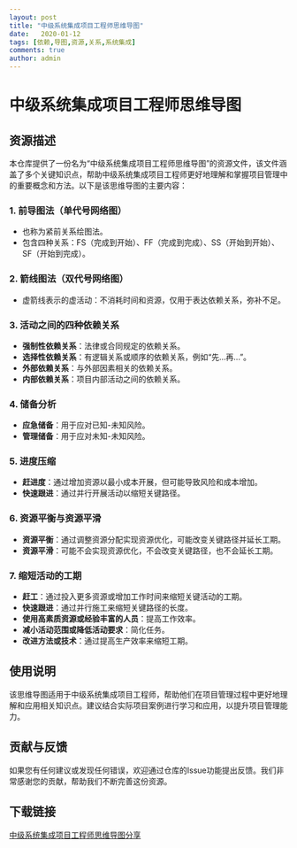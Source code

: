 ```yaml
---
layout: post
title: "中级系统集成项目工程师思维导图"
date:   2020-01-12
tags: [依赖,导图,资源,关系,系统集成]
comments: true
author: admin
---
```

# 中级系统集成项目工程师思维导图

## 资源描述

本仓库提供了一份名为“中级系统集成项目工程师思维导图”的资源文件，该文件涵盖了多个关键知识点，帮助中级系统集成项目工程师更好地理解和掌握项目管理中的重要概念和方法。以下是该思维导图的主要内容：

### 1. 前导图法（单代号网络图）
- 也称为紧前关系绘图法。
- 包含四种关系：FS（完成到开始）、FF（完成到完成）、SS（开始到开始）、SF（开始到完成）。

### 2. 箭线图法（双代号网络图）
- 虚箭线表示的虚活动：不消耗时间和资源，仅用于表达依赖关系，弥补不足。

### 3. 活动之间的四种依赖关系
- **强制性依赖关系**：法律或合同规定的依赖关系。
- **选择性依赖关系**：有逻辑关系或顺序的依赖关系，例如“先...再...”。
- **外部依赖关系**：与外部因素相关的依赖关系。
- **内部依赖关系**：项目内部活动之间的依赖关系。

### 4. 储备分析
- **应急储备**：用于应对已知-未知风险。
- **管理储备**：用于应对未知-未知风险。

### 5. 进度压缩
- **赶进度**：通过增加资源以最小成本开展，但可能导致风险和成本增加。
- **快速跟进**：通过并行开展活动以缩短关键路径。

### 6. 资源平衡与资源平滑
- **资源平衡**：通过调整资源分配实现资源优化，可能改变关键路径并延长工期。
- **资源平滑**：可能不会实现资源优化，不会改变关键路径，也不会延长工期。

### 7. 缩短活动的工期
- **赶工**：通过投入更多资源或增加工作时间来缩短关键活动的工期。
- **快速跟进**：通过并行施工来缩短关键路径的长度。
- **使用高素质资源或经验丰富的人员**：提高工作效率。
- **减小活动范围或降低活动要求**：简化任务。
- **改进方法或技术**：通过提高生产效率来缩短工期。

## 使用说明

该思维导图适用于中级系统集成项目工程师，帮助他们在项目管理过程中更好地理解和应用相关知识点。建议结合实际项目案例进行学习和应用，以提升项目管理能力。

## 贡献与反馈

如果您有任何建议或发现任何错误，欢迎通过仓库的Issue功能提出反馈。我们非常感谢您的贡献，帮助我们不断完善这份资源。

## 下载链接

[中级系统集成项目工程师思维导图分享](https://pan.quark.cn/s/f678980bb8dc)